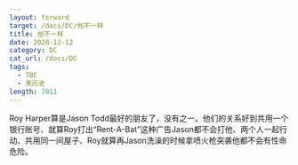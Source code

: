 ```yaml
---
layout: forward
target: /docs/DC/他不一样
title: 他不一样
date: 2020-12-12
category: DC
cat_url: /docs/DC
tags: 
  - TBC
  - 黑历史
length: 7011
---
```


Roy Harper算是Jason Todd最好的朋友了，没有之一。他们的关系好到共用一个银行账号、就算Roy打出“Rent-A-Bat”这种广告Jason都不会打他、两个人一起行动、共用同一间屋子、Roy就算再Jason洗澡的时候拿喷火枪突袭他都不会有性命危险。
